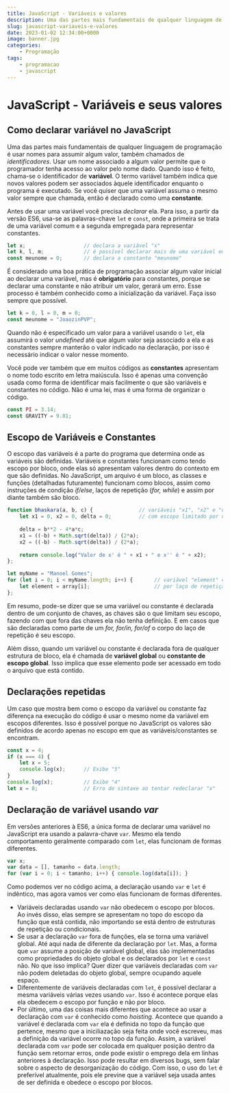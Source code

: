 ```yaml
---
title: JavaScript - Variáveis e valores
description: Uma das partes mais fundamentais de qualquer linguagem de programação é usar nomes, que também são chamados de identificadores...
slug: javascript-variaveis-e-valores
date: 2023-01-02 12:34:00+0000
image: banner.jpg
categories:
    - Programação
tags:
    - programacao
    - javascript
---
```


# JavaScript - Variáveis e seus valores
## Como declarar variável no JavaScript

Uma das partes mais fundamentais de qualquer linguagem de programação é usar nomes para assumir algum valor, também chamados de *identificadores*. Usar um nome associado a algum valor permite que o programador tenha acesso ao valor pelo nome dado. Quando isso é feito, chama-se o identificador de **variável**. O termo variável também indica que novos valores podem ser associados àquele identificador enquanto o programa é executado. Se você quiser que uma variável assuma o mesmo valor sempre que chamada, então é declarado como uma **constante**.

Antes de usar uma variável você precisa *declarar* ela. Para isso, a partir da versão ES6, usa-se as palavras-chave `let` e `const`, onde a primeira se trata de uma variável comum e a segunda empregada para representar constantes. 
``` js
let x;                   // declara a variável "x"
let k, l, m;             // é possível declarar mais de uma variável em uma linha
const meunome = 0;       // declara a constante "meunome"
```
É considerado uma boa prática de programação associar algum valor inicial ao declarar uma variável, mas é **obrigatório** para constantes, porque se declarar uma constante e não atribuir um valor, gerará um erro.  Esse processo é também conhecido como a inicialização da variável. Faça isso sempre que possível.
``` js
let k = 0, l = 0, m = 0;
const meunome = "JoaozinPVP";
```
Quando não é especificado um valor para a variável usando o `let`, ela assumirá o valor *undefined* até que algum valor seja associado a ela e as constantes sempre manterão o valor indicado na declaração, por isso é necessário indicar o valor nesse momento.

Você pode ver também que em muitos códigos as **constantes** apresentam o nome todo escrito em letra maiúscula. Isso é apenas uma convenção usada como forma de identificar mais facilmente o que são variáveis e constantes no código. Não é uma lei, mas é uma forma de organizar o código.
``` js
const PI = 3.14;
const GRAVITY = 9.81;
```

## Escopo de Variáveis e Constantes

O escopo das variáveis é a parte do programa que determina onde as variáveis são definidas. Variáveis e constantes funcionam como tendo escopo por bloco, onde elas só apresentam valores dentro do contexto em que são definidas. No JavaScript, um arquivo é um bloco, as classes e funções (detalhadas futuramente) funcionam como blocos, assim como instruções de condição *if/else*, laços de repetição (*for, while*) e assim por diante também são bloco.
``` js
function bhaskara(a, b, c) {               // variáveis "x1", "x2" e "delta"
	let x1 = 0, x2 = 0, delta = 0;         // com escopo limitado por uma função
	
	delta = b**2 - 4*a*c;
	x1 = ((-b) + Math.sqrt(delta)) / (2*a);
	x2 = ((-b) - Math.sqrt(delta)) / (2*a);
	
	return console.log("Valor de x' é " + x1 + " e x'' é " + x2);
};

let myName = "Manoel Gomes";
for (let i = 0; i < myName.length; i++) {       // variável "element" com escopo limitado
    let element = array[i];                     // por laço de repetição
};
```
Em resumo, pode-se dizer que se uma variável ou constante é declarada dentro de um conjunto de chaves, as chaves são o que limitam seu escopo, fazendo com que fora das chaves ela não tenha definição. E em casos que são declaradas como parte de um *for, for/in, for/of* o corpo do laço de repetição é seu escopo.

Além disso, quando um variável ou constante é declarada fora de qualquer estrutura de bloco, ela é chamada de **variável global** ou **constante de escopo global**. Isso implica que esse elemento pode ser acessado em todo o arquivo que está contido.

## Declarações repetidas

Um caso que mostra bem como o escopo da variável ou constante faz diferença na execução do código é usar o mesmo nome da variável em escopos diferentes. Isso é possível porque no JavaScript os valores são definidos de acordo apenas no escopo em que as variáveis/constantes se encontram.
``` js
const x = 4;
if (x === 4) {
	let x = 5;
	console.log(x);      // Exibe "5"
}
console.log(x);          // Exibe "4"
let x = 8;               // Erro de sintaxe ao tentar redeclarar "x"
```

## Declaração de variável usando *var*

Em versões anteriores à ES6, a única forma de declarar uma variável no JavaScript era usando a palavra-chave `var`. Mesmo ela tendo comportamento geralmente comparado com `let`, elas funcionam de formas diferentes.
``` js
var x;
var data = [], tamanho = data.length;
for (var i = 0; i < tamanho; i++) { console.log(data[i]); }
```
Como podemos ver no código acima, a declaração usando `var` e `let` é indêntico, mas agora vamos ver como elas funcionam de formas diferentes.
- Variáveis declaradas usando `var` não obedecem o escopo por blocos. Ao invés disso, elas sempre se apresentam no topo do escopo da função que está contida, não importando se está dentro de estruturas de repetição ou condicionais.
- Se usar a declaração `var` fora de funções, ela se torna uma variável global. Até aqui nada de diferente da declaração por `let`. Mas, a forma que `var` assume a posição de variável global, elas são implementadas como propriedades do objeto global e os declarados por `let` e `const` não. No que isso implica? Quer dizer que variáveis declaradas com `var` não podem deletadas do objeto global, sempre ocupando aquele espaço.
- Diferentemente de variáveis declaradas com `let`, é possível declarar a mesma variáveis várias vezes usando `var`. Isso é acontece porque elas ela obedecem o escopo por função e não por bloco.
- Por último, uma das coisas mais diferentes que acontece ao usar a declaração com `var` é conhecido como *hoisting*. Acontece que quando a variável é declarada com `var` ela é definida no topo da função que pertence, mesmo que a iniciliazação seja feita onde você escreveu, mas a definição da variável ocorre no topo da função. Assim, a variável declarada com `var` pode ser colocada em qualquer posição dentro da função sem retornar erros, onde pode existir o emprego dela em linhas anteriores à declaração. Isso pode resultar em diversos bugs, sem falar sobre o aspecto de desorganização do código. Com isso, o uso do `let` é preferível atualmente, pois ele previne que a variável seja usada antes de ser definida e obedece o escopo por blocos.